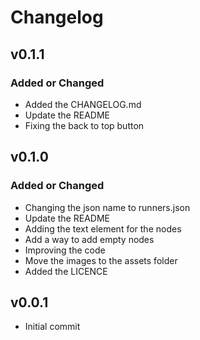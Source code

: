 # Changelog

## v0.1.1

### Added or Changed
- Added the CHANGELOG.md
- Update the README
- Fixing the back to top button


## v0.1.0

### Added or Changed
- Changing the json name to runners.json
- Update the README
- Adding the text element for the nodes
- Add a way to add empty nodes
- Improving the code
- Move the images to the assets folder
- Added the LICENCE

## v0.0.1

- Initial commit